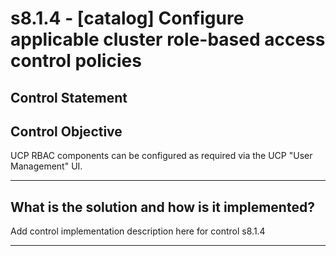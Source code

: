 # s8.1.4 - \[catalog\] Configure applicable cluster role-based access control policies

## Control Statement

## Control Objective

UCP RBAC components can be configured as required via the UCP "User Management" UI.

______________________________________________________________________

## What is the solution and how is it implemented?

Add control implementation description here for control s8.1.4

______________________________________________________________________
